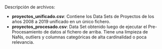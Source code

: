 Descripción de archivos:
- **proyectos_unificado.csv**:    Contiene los Data Sets de Proyectos de los años 2008 a 2019 unificado en un único fichero.
- **proyectos_procesado.csv**:    Data Set obtenido luego de ejecutar el Pre-Procesamiento de datos al fichero de arriba. Tiene una limpieza de NaNs, outliers y columnas categóricas de alta cardinalidad o poca relevancia.
